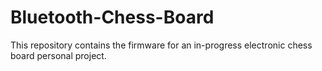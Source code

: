 # Bluetooth-Chess-Board
This repository contains the firmware for an in-progress electronic chess board personal project. 
